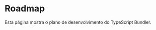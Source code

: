 
# Roadmap

Esta página mostra o plano de desenvolvimento do TypeScript Bundler.

<script setup>
import { useData } from 'vitepress'
const { frontmatter } = useData()
</script>

<div v-html="frontmatter.content"></div>
